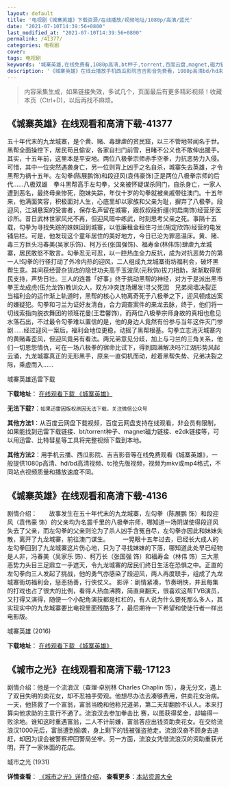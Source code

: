 ```yaml
---
layout: default
title: '电视剧《城寨英雄》下载资源/在线播放/视频地址/1080p/高清/蓝光'
date: "2021-07-10T14:39:56+0800"
last_modified_at: "2021-07-10T14:39:56+0800"
permalink: /41377/
categories: 电视剧
cover:
tags: 电视剧
keywords: '城寨英雄,在线免费看,1080p高清,bt种子,torrent,百度云盘,magnet,磁力链,迅雷下载资源'
description: '《城寨英雄》在线云播放手机西瓜影院吉吉影音免费看，1080p高清bd/hd未删减完整版和tc抢先枪版，mkv/mp4格式，附带bt/torrent种子、magnet/磁力链、百度云盘、网盘资源迅雷下载链接'
---
```


>内容采集生成，如果链接失效，多试几个，页面最后有更多精彩视频！收藏本页（Ctrl+D)，以后再找不麻烦。


## 《城寨英雄》在线观看和高清下载-41377

五十年代末的九龙城寨，是个黄、赌、毒肆虐的贫民窟，以三不管地带闻名于世。黑帮全面操控下，居民苟且偷安，各家自扫门前雪，目睹不公义也不敢伸出援手。其实，十五年前，这里本是平安地。两位八极拳宗师赤手空拳，力抗恶势力入侵。可惜，其中一位突然遇袭身亡，另一位则背上凶手之名自杀，城寨失去英雄，才令黑帮为祸十五年。左勾拳(陈展鹏饰)和段迎风(袁伟豪饰)正是两位八极拳宗师的后代……八极双雄　拳斗黑帮高手左勾拳，父亲被怀疑谋杀同门，自杀身亡，一家人遭到恶名，最终母亲惨死，胞妹失踪，年仅十岁的勾拳就被亲戚带往澳门。十五年来，他满面笑容，积极面对人生，心底里却以家族和父亲为耻，摒弃了八极拳。段迎风，江湖悬案的受害者，保存名声留在城寨，跟叔叔段折缰(何启南饰)经营牙医诊所。昔日武林世家风光不再，但迎风暗中练武，时刻思考父亲之死。事隔十五载，勾拳为寻找失踪的妹妹回到城寨，以低廉租金租住刁兰(胡定欣饰)经营的电发铺后栏。可是，他发现这个童年居住的美好地方，今日已沦为罪恶温床。黄、赌、毒三方巨头冯春美(吴家乐饰)、柯万长(张国强饰)、福寿金(林伟饰)肆虐九龙城寨，居民敢怒不敢言。勾拳忍无可忍，以一腔热血全力反抗，成为对抗恶势力的第一人!勾拳的行径打动了外冷内热的迎风，二人组成九龙城寨街坊福利会，破坏黑帮生意。其间获经营杂货店的隐世功夫高手玉波凤(元秋饰)拔刀相助，渐渐取得居民支持，声势日壮。三人的连番「好事」终于挑动黑帮的神经，对方于是派出黑市拳王龙成虎(伍允龙饰)教训众人，双方冲突连场爆发!寻父死因　兄弟阋墙决裂正当福利会的运作渐上轨道时，黑帮的核心人物离奇死于八极拳之下，迎风顿成凶案的嫌疑犯。勾拳和刁兰为证好友清白，合力调查案件的来龙去脉，终于，他们将一切线索指向脱衣舞团的领班花曼(王君馨饰)，而两位八极拳宗师身故的真相也愈见水落石出，不过最令勾拳难以置信的是，他的身边人竟然有份参与当年这件灭门惨剧……经过迎风一案后，福利会地位更稳，动摇了黑帮根基。勾拳立志消灭城寨内的黄赌毒歪风，但迎风竟另有看法。两兄弟意见分歧，加上与刁兰的三角关系，他们一切恩怨情仇，可在一场八极拳的宿命比试下，得到圆满解决吗?江湖形势风起云涌，九龙城寨真正的无形黑手，原来一直伺机而动，趁着黑帮失势、兄弟决裂之际，乘虚而入……


城寨英雄迅雷下载

**下载地址**： [在线观看下载 《城寨英雄》](https://www.993dy.com//vod-detail-id-10909.html) 


**无法下载?**：`如果迅雷因版权原因无法下载，关注微信公众号 `

**其他方法1**：从百度云网盘下载视频，百度云网盘支持在线观看，非会员有限制，如果能找到迅雷下载链接、bt/torrent种子、magnet磁力链接、e2dk链接等，可以用迅雷、比特彗星等工具将完整视频下载到本地。

**其他方法2**：用手机云播、西瓜影院、吉吉影音等在线免费观看《城寨英雄》，一般提供1080p高清、hd/bd高清视频、tc抢先版视频，视频为mkv或mp4格式，不同站点视频质量和播放速度不同。


## 《城寨英雄》在线观看和高清下载-4136

剧情介绍：　　故事发生在五十年代末的九龙城寨，左勾拳（陈展鹏 饰）和段迎风（袁伟豪 饰）的父亲均为名震千里的八极拳宗师，哪知道一场阴谋使得段迎风失去了父亲，而左勾拳的父亲则沦为了杀人凶手含冤自尽，左勾拳亦因此和妹妹失散，离开了九龙城寨，前往澳门谋生。 　　一晃眼十五年过去，已经长大成人的左勾拳回到了九龙城寨这片伤心地，只为了寻找妹妹的下落，哪知道此处早已经物是人非，冯春美（吴家乐 饰）、柯万长（张国强 饰）和福寿金（林伟 饰）三大黑恶势力头目三足鼎立一手遮天，令九龙城寨的居民们终日生活在恐惧之中。正直的左勾拳向三人发起了挑战，他的勇气亦感染了段迎风，两人再度联手，组成了九龙城寨街坊福利会，惩恶扬善，行侠仗义。 影评：剧情紧凑，节奏明快，并且每集的打戏也占了很大的比例，看得人热血沸腾，简直爽翻天，很喜欢这帮TVB演员，又打得又演得，随便一个小配角演技都是杠杠的，有人说为什么要死那么多人，其实现实中的九龙城寨要比电视里面残酷多了，最后期待一下希望和使徒行者一样出电影版。


城寨英雄 (2016)

**下载地址**： [在线观看下载 《城寨英雄》](https://www.btbtdy.me/btdy/dy7934.html) 


## 《城市之光》在线观看和高清下载-17123

剧情介绍：他是一个流浪汉（查理·卓别林 Charles Chaplin 饰），身无分文，遇上了双目失明的卖花女，却不忍袖手旁观。他想尽办法去凑够费用，供卖花女治病。一天，他搭救了一个富翁，富翁当晚和他称兄道弟，第二天却翻脸不认人。本来打算向他求助的主意行不通了。流浪汉去参加拳击比 赛，以图获得奖金，却输得一败涂地。谁知这时重遇富翁，二人不计前嫌，富翁答应出钱资助卖花女。在交给流浪汉1000元后，富翁遭到偷袭，身上剩下的钱被强盗抢走。流浪汉奋不顾身去追赶，却因为误会被警察押回警局坐牢。另一方面，流浪女凭借流浪汉的资助重获光明，开了一家体面的花店。


城市之光 (1931)

**详情查看**： [《城市之光》详情介绍](/movie/17123/)， **查看更多**：[本站资源大全](/movie/t/all/)

